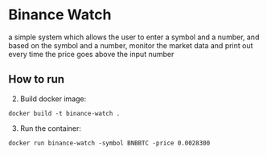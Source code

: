 # Binance Watch

a simple system which allows the user to enter a symbol and a
number, and based on the symbol and a number, monitor the market data
and print out every time the price goes above the input number

## How to run
2. Build docker image:
```shell
docker build -t binance-watch .
```
3. Run the container:
```shell
docker run binance-watch -symbol BNBBTC -price 0.0028300
```

